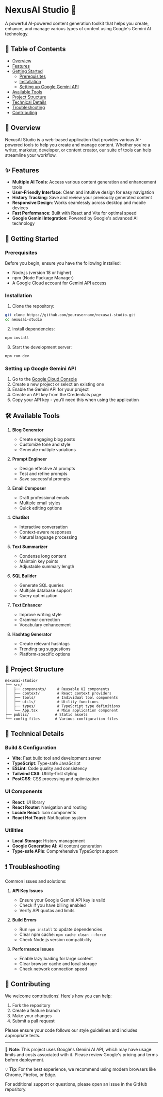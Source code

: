 # NexusAI Studio 🤖

A powerful AI-powered content generation toolkit that helps you create, enhance, and manage various types of content using Google's Gemini AI technology.

## 📑 Table of Contents
- [Overview](#overview)
- [Features](#features)
- [Getting Started](#getting-started)
  - [Prerequisites](#prerequisites)
  - [Installation](#installation)
  - [Setting up Google Gemini API](#setting-up-google-gemini-api)
- [Available Tools](#available-tools)
- [Project Structure](#project-structure)
- [Technical Details](#technical-details)
- [Troubleshooting](#troubleshooting)
- [Contributing](#contributing)

## 🎯 Overview

NexusAI Studio is a web-based application that provides various AI-powered tools to help you create and manage content. Whether you're a writer, marketer, developer, or content creator, our suite of tools can help streamline your workflow.

## ✨ Features

- **Multiple AI Tools**: Access various content generation and enhancement tools
- **User-Friendly Interface**: Clean and intuitive design for easy navigation
- **History Tracking**: Save and review your previously generated content
- **Responsive Design**: Works seamlessly across desktop and mobile devices
- **Fast Performance**: Built with React and Vite for optimal speed
- **Google Gemini Integration**: Powered by Google's advanced AI technology

## 🚀 Getting Started

### Prerequisites

Before you begin, ensure you have the following installed:
- Node.js (version 18 or higher)
- npm (Node Package Manager)
- A Google Cloud account for Gemini API access

### Installation

1. Clone the repository:
```bash
git clone https://github.com/yourusername/nexusai-studio.git
cd nexusai-studio
```

2. Install dependencies:
```bash
npm install
```

3. Start the development server:
```bash
npm run dev
```

### Setting up Google Gemini API

1. Go to the [Google Cloud Console](https://console.cloud.google.com)
2. Create a new project or select an existing one
3. Enable the Gemini API for your project
4. Create an API key from the Credentials page
5. Copy your API key - you'll need this when using the application

## 🛠 Available Tools

1. **Blog Generator**
   - Create engaging blog posts
   - Customize tone and style
   - Generate multiple variations

2. **Prompt Engineer**
   - Design effective AI prompts
   - Test and refine prompts
   - Save successful prompts

3. **Email Composer**
   - Draft professional emails
   - Multiple email styles
   - Quick editing options

4. **ChatBot**
   - Interactive conversation
   - Context-aware responses
   - Natural language processing

5. **Text Summarizer**
   - Condense long content
   - Maintain key points
   - Adjustable summary length

6. **SQL Builder**
   - Generate SQL queries
   - Multiple database support
   - Query optimization

7. **Text Enhancer**
   - Improve writing style
   - Grammar correction
   - Vocabulary enhancement

8. **Hashtag Generator**
   - Create relevant hashtags
   - Trending tag suggestions
   - Platform-specific options

## 📁 Project Structure

```
nexusai-studio/
├── src/
│   ├── components/     # Reusable UI components
│   ├── context/        # React context providers
│   ├── tools/          # Individual tool components
│   ├── utils/          # Utility functions
│   ├── types/          # TypeScript type definitions
│   └── App.tsx         # Main application component
├── public/            # Static assets
└── config files       # Various configuration files
```

## 🔧 Technical Details

### Build & Configuration
- **Vite**: Fast build tool and development server
- **TypeScript**: Type-safe JavaScript
- **ESLint**: Code quality and consistency
- **Tailwind CSS**: Utility-first styling
- **PostCSS**: CSS processing and optimization

### UI Components
- **React**: UI library
- **React Router**: Navigation and routing
- **Lucide React**: Icon components
- **React Hot Toast**: Notification system

### Utilities
- **Local Storage**: History management
- **Google Generative AI**: AI content generation
- **Type-safe APIs**: Comprehensive TypeScript support

## ❗ Troubleshooting

Common issues and solutions:

1. **API Key Issues**
   - Ensure your Google Gemini API key is valid
   - Check if you have billing enabled
   - Verify API quotas and limits

2. **Build Errors**
   - Run `npm install` to update dependencies
   - Clear npm cache: `npm cache clean --force`
   - Check Node.js version compatibility

3. **Performance Issues**
   - Enable lazy loading for large content
   - Clear browser cache and local storage
   - Check network connection speed

## 🤝 Contributing

We welcome contributions! Here's how you can help:

1. Fork the repository
2. Create a feature branch
3. Make your changes
4. Submit a pull request

Please ensure your code follows our style guidelines and includes appropriate tests.

---

📝 **Note**: This project uses Google's Gemini AI API, which may have usage limits and costs associated with it. Please review Google's pricing and terms before deployment.

💡 **Tip**: For the best experience, we recommend using modern browsers like Chrome, Firefox, or Edge.

For additional support or questions, please open an issue in the GitHub repository.
